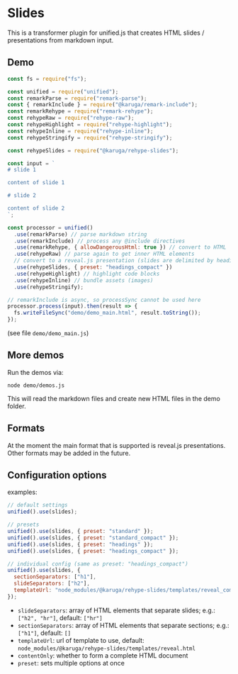 # Slides

This is a transformer plugin for unified.js that creates HTML slides / presentations from markdown input.

## Demo

```js
const fs = require("fs");

const unified = require("unified");
const remarkParse = require("remark-parse");
const { remarkInclude } = require("@karuga/remark-include");
const remarkRehype = require("remark-rehype");
const rehypeRaw = require("rehype-raw");
const rehypeHighlight = require("rehype-highlight");
const rehypeInline = require("rehype-inline");
const rehypeStringify = require("rehype-stringify");

const rehypeSlides = require("@karuga/rehype-slides");

const input = `
# slide 1

content of slide 1

# slide 2

content of slide 2
`;

const processor = unified()
  .use(remarkParse) // parse markdown string
  .use(remarkInclude) // process any @include directives
  .use(remarkRehype, { allowDangerousHtml: true }) // convert to HTML
  .use(rehypeRaw) // parse again to get inner HTML elements
  // convert to a reveal.js presentation (slides are delimited by headings)
  .use(rehypeSlides, { preset: "headings_compact" })
  .use(rehypeHighlight) // highlight code blocks
  .use(rehypeInline) // bundle assets (images)
  .use(rehypeStringify);

// remarkInclude is async, so processSync cannot be used here
processor.process(input).then(result => {
  fs.writeFileSync("demo/demo_main.html", result.toString());
});
```

(see file `demo/demo_main.js`)

## More demos

Run the demos via:

```
node demo/demos.js
```

This will read the markdown files and create new HTML files in the demo folder.

## Formats

At the moment the main format that is supported is reveal.js presentations. Other formats may be added in the future.

## Configuration options

examples:

```js
// default settings
unified().use(slides);

// presets
unified().use(slides, { preset: "standard" });
unified().use(slides, { preset: "standard_compact" });
unified().use(slides, { preset: "headings" });
unified().use(slides, { preset: "headings_compact" });

// individual config (same as preset: "headings_compact")
unified().use(slides, {
  sectionSeparators: ["h1"],
  slideSeparators: ["h2"],
  templateUrl: "node_modules/@karuga/rehype-slides/templates/reveal_compact.html"
});
```

- `slideSeparators`: array of HTML elements that separate slides; e.g.: `["h2", "hr"]`, default: `["hr"]`
- `sectionSeparators`: array of HTML elements that separate sections; e.g.: `["h1"]`, default: `[]`
- `templateUrl`: url of template to use, default: `node_modules/@karuga/rehype-slides/templates/reveal.html`
- `contentOnly`: whether to form a complete HTML document
- `preset`: sets multiple options at once
